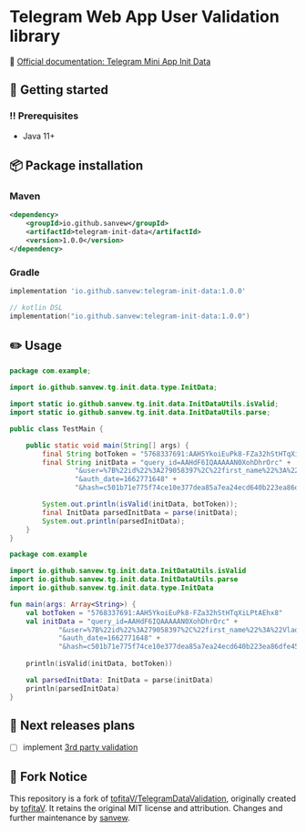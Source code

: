 # Telegram Web App User Validation library

:link: [Official documentation: Telegram Mini App Init Data](https://docs.telegram-mini-apps.com/platform/init-data)

## :toolbox: Getting started

### :bangbang: Prerequisites
- Java 11+

## 📦 Package installation
### Maven
```xml
<dependency>
    <groupId>io.github.sanvew</groupId>
    <artifactId>telegram-init-data</artifactId>
    <version>1.0.0</version>
</dependency>
```

### Gradle
```groovy
implementation 'io.github.sanvew:telegram-init-data:1.0.0'
```

```kotlin
// kotlin DSL
implementation("io.github.sanvew:telegram-init-data:1.0.0")
```

## :pencil2: Usage
```java
package com.example;

import io.github.sanvew.tg.init.data.type.InitData;

import static io.github.sanvew.tg.init.data.InitDataUtils.isValid;
import static io.github.sanvew.tg.init.data.InitDataUtils.parse;

public class TestMain {

    public static void main(String[] args) {
        final String botToken = "5768337691:AAH5YkoiEuPk8-FZa32hStHTqXiLPtAEhx8";
        final String initData = "query_id=AAHdF6IQAAAAAN0XohDhrOrc" +
                "&user=%7B%22id%22%3A279058397%2C%22first_name%22%3A%22Vladislav%22%2C%22last_name%22%3A%22Kibenko%22%2C%22username%22%3A%22vdkfrost%22%2C%22language_code%22%3A%22ru%22%2C%22is_premium%22%3Atrue%7D" +
                "&auth_date=1662771648" +
                "&hash=c501b71e775f74ce10e377dea85a7ea24ecd640b223ea86dfe453e0eaed2e2b2";

        System.out.println(isValid(initData, botToken));
        final InitData parsedInitData = parse(initData);
        System.out.println(parsedInitData);
    }
}
```

```kotlin
package com.example

import io.github.sanvew.tg.init.data.InitDataUtils.isValid
import io.github.sanvew.tg.init.data.InitDataUtils.parse
import io.github.sanvew.tg.init.data.type.InitData

fun main(args: Array<String>) {
    val botToken = "5768337691:AAH5YkoiEuPk8-FZa32hStHTqXiLPtAEhx8"
    val initData = "query_id=AAHdF6IQAAAAAN0XohDhrOrc" +
            "&user=%7B%22id%22%3A279058397%2C%22first_name%22%3A%22Vladislav%22%2C%22last_name%22%3A%22Kibenko%22%2C%22username%22%3A%22vdkfrost%22%2C%22language_code%22%3A%22ru%22%2C%22is_premium%22%3Atrue%7D" +
            "&auth_date=1662771648" +
            "&hash=c501b71e775f74ce10e377dea85a7ea24ecd640b223ea86dfe453e0eaed2e2b2"
    
    println(isValid(initData, botToken))

    val parsedInitData: InitData = parse(initData)
    println(parsedInitData)
}
```

## :paperclip: Next releases plans
- [ ] implement [3rd party validation](https://docs.telegram-mini-apps.com/platform/init-data#using-telegram-public-key)

## :pushpin: Fork Notice

This repository is a fork of [tofitaV/TelegramDataValidation](https://github.com/tofitaV/TelegramDataValidation), originally created by [tofitaV](https://github.com/tofitaV). It retains the original MIT license and attribution. Changes and further maintenance by [sanvew](https://github.com/sanvew).
